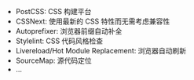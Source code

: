 - PostCSS: CSS 构建平台
- CSSNext: 使用最新的 CSS 特性而无需考虑兼容性
- Autoprefixer: 浏览器前缀自动补全
- Stylelint: CSS 代码风格检查
- Livereload/Hot Module Replacement: 浏览器自动刷新
- SourceMap: 源代码定位
- ...
